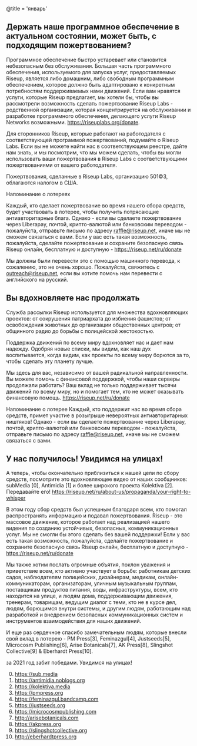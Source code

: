 @title = 'январь'


Держать наше программное обеспечение в актуальном состоянии, может быть, с подходящим пожертвованием?
-----------------------------------------------------------------------------------------------------

Программное обеспечение быстро устаревает или становится небезопасным без обслуживания. Большая часть программного обеспечения, используемого для запуска услуг, предоставляемых Riseup, является либо домашним, либо свободным программным обеспечением, которое должно быть адаптировано к конкретным потребностям поддерживаемых нами движений. Если вам нравятся услуги, которые Riseup предлагает, мы хотели бы, чтобы вы рассмотрели возможность сделать пожертвование Riseup Labs - родственной организации, которая концентрируется на обслуживании и разработке программного обеспечения, делающего услуги Riseup Networks возможными. https://riseuplabs.org/donate.

Для сторонников Riseup, которые работают на работодателя с соответствующей программой пожертвований, подумайте о Riseup Labs. Если вы не можете найти нас в соответствующем реестре, дайте нам знать, и мы посмотрим, что мы можем сделать, чтобы вы могли использовать ваши пожертвования в Riseup Labs с соответствующими пожертвованиями от вашего работодателя.

Пожертвования, сделанные в Riseup Labs, организацию 501©3, облагаются налогом в США.

Напоминание о лотереях

Каждый, кто сделает пожертвование во время нашего сбора средств, будет участвовать в лотерее, чтобы получить потрясающие антиавторитарные блага. Однако - если вы сделаете пожертвование через Liberapay, почтой, крипто-валютой или банковским переводом - пожалуйста, отправьте письмо по адресу raffle@riseup.net, иначе мы не сможем связаться с вами. Если у вас есть такая возможность, пожалуйста, сделайте пожертвование и сохраните безопасную связь Riseup онлайн, бесплатную и доступную - https://riseup.net/ru/donate

Мы должны были перевести это с помощью машинного перевода, к сожалению, это не очень хорошо. Пожалуйста, свяжитесь с outreach@riseup.net, если вы хотите помочь нам перевести с английского на русский.


Вы вдохновляете нас продолжать
------------------------------

Служба рассылки Riseup используется для множества вдохновляющих проектов: от сокрушения патриархата до избиения фашистов; от освобождения животных до организации общественных центров; от общинного радио до борьбы с полицейской жестокостью.

Поддержка движений по всему миру вдохновляет нас и дает нам надежду. Одобряя новые списки, мы видим, как наш дух воспитывается, когда видим, как проекты по всему миру борются за то, чтобы сделать эту планету лучше.

Мы здесь для вас, независимо от вашей радикальной направленности. Вы можете помочь с финансовой поддержкой, чтобы наши серверы продолжали работать? Ваш вклад не только поддерживает тысячи движений по всему миру, но и помогает тем, кто не может оказывать финансовую помощь. https://riseup.net/ru/donate

Напоминание о лотерее Каждый, кто поддержит нас во время сбора средств, примет участие в розыгрыше невероятных антиавторитарных ништяков! Однако - если вы сделаете пожертвование через Liberapay, почтой, крипто-валютой или банковским переводом - пожалуйста, отправьте письмо по адресу raffle@riseup.net, иначе мы не сможем связаться с вами.


У нас получилось! Увидимся на улицах!
-------------------------------------

А теперь, чтобы окончательно приблизиться к нашей цели по сбору средств, посмотрите это вдохновляющее видео от наших сообщников: subMedia [0], Antimidia [1] и более широкого проекта Kolektiva [2]. Передавайте его! https://riseup.net/ru/about-us/propaganda/your-right-to-whisper

В этом году сбор средств был успешным благодаря всем, кто помогал распространять информацию и подавал пожертвования. Riseup - это массовое движение, которое работает над реализацией нашего видения по созданию устойчивых, безопасных, коммуникационных услуг. Мы не смогли бы этого сделать без вашей поддержки! Если у вас есть такая возможность, пожалуйста, сделайте пожертвование и сохраните безопасную связь Riseup онлайн, бесплатную и доступную - https://riseup.net/ru/donate

Мы также хотим послать огромные объятия, поклон уважения и приветствие всем, кто активно участвует в борьбе: работникам детских садов, наблюдателям полицейских, дизайнерам, медикам, онлайн-коммуникаторам, организаторам, уличным музыкальным группам, поставщикам продуктов питания, воды, инфраструктуры, всем, кто находится на улице, и людям дома, поддерживающим движения, тренерам, товарищам, ведущим диалог с теми, кто не в курсе дел, людям, борющимся внутри системы, и другим людям, работающим над разработкой и внедрением безопасных коммуникационных систем и инструментов взаимодействия для наших движений.

И еще раз сердечное спасибо замечательным людям, которые внесли свой вклад в лотерею - PM Press[3], Feminazgul[4], Justseeds[5], Microcosm Publishing[6], Arise Botanicals[7], AK Press[8], Slingshot Collective[9] & Eberhardt Press[10].

за 2021 год забит победами. Увидимся на улицах!

0. https://sub.media
1. https://antimidia.noblogs.org
2. https://kolektiva.media
3. https://pmpress.org
4. https://feminazgul.bandcamp.com
5. https://justseeds.org
6. https://microcosmpublishing.com
7. http://arisebotanicals.com
8. https://akpress.org
9. https://slingshotcollective.org
10. http://eberhardtpress.org